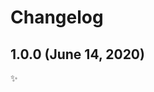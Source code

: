 <!-- markdownlint-disable line-length -->

Changelog
=========

1.0.0 (June 14, 2020)
---------------------

✨
